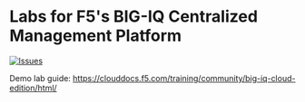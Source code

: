 # Labs for F5's BIG-IQ Centralized Management Platform

[![Issues](https://img.shields.io/github/issues/f5devcentral/f5-big-iq-lab)](https://github.com/f5devcentral/f5-big-iq-lab/issues)

Demo lab guide: https://clouddocs.f5.com/training/community/big-iq-cloud-edition/html/